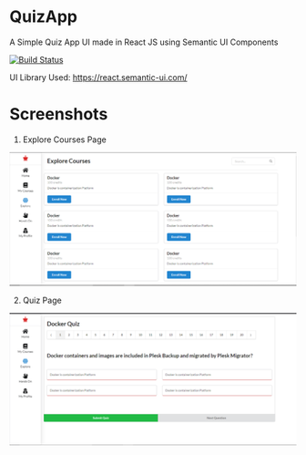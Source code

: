 # QuizApp
A Simple Quiz App UI made in React JS using Semantic UI Components

[![Build Status](https://dev.azure.com/kranthig/Demo%20Project/_apis/build/status/27aadesh.QuizApp?branchName=master)](https://dev.azure.com/aadeshjain/Demo%20Project/_build/latest?definitionId=2&branchName=master)

UI Library Used: https://react.semantic-ui.com/

# Screenshots

1. Explore Courses Page

![alt text](https://github.com/KranthiGajjelli/QuizApp/raw/master/Screenshots/1.PNG)

2. Quiz Page

![alt text](https://github.com/KranthiGajjelli/QuizApp/raw/master/Screenshots/2.PNG)
